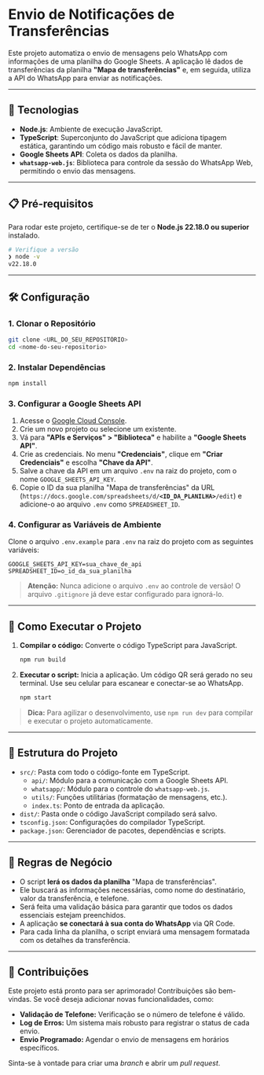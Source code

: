 # Envio de Notificações de Transferências

Este projeto automatiza o envio de mensagens pelo WhatsApp com informações de uma planilha do Google Sheets. A aplicação lê dados de transferências da planilha **"Mapa de transferências"** e, em seguida, utiliza a API do WhatsApp para enviar as notificações.

-----

## 🚀 Tecnologias

  * **Node.js**: Ambiente de execução JavaScript.
  * **TypeScript**: Superconjunto do JavaScript que adiciona tipagem estática, garantindo um código mais robusto e fácil de manter.
  * **Google Sheets API**: Coleta os dados da planilha.
  * **`whatsapp-web.js`**: Biblioteca para controle da sessão do WhatsApp Web, permitindo o envio das mensagens.

-----

## 📋 Pré-requisitos

Para rodar este projeto, certifique-se de ter o __Node.js 22.18.0 ou superior__ instalado.

```bash
# Verifique a versão
❯ node -v
v22.18.0

```

-----

## 🛠️ Configuração

### 1\. Clonar o Repositório

```bash
git clone <URL_DO_SEU_REPOSITÓRIO>
cd <nome-do-seu-repositorio>
```

### 2\. Instalar Dependências

```bash
npm install
```

### 3\. Configurar a Google Sheets API

1.  Acesse o [Google Cloud Console](https://console.cloud.google.com/).
2.  Crie um novo projeto ou selecione um existente.
3.  Vá para **"APIs e Serviços" \> "Biblioteca"** e habilite a **"Google Sheets API"**.
4.  Crie as credenciais. No menu **"Credenciais"**, clique em **"Criar Credenciais"** e escolha **"Chave da API"**.
5.  Salve a chave da API em um arquivo `.env` na raiz do projeto, com o nome `GOOGLE_SHEETS_API_KEY`.
6.  Copie o ID da sua planilha "Mapa de transferências" da URL (`https://docs.google.com/spreadsheets/d/`**`<ID_DA_PLANILHA>`**`/edit`) e adicione-o ao arquivo `.env` como `SPREADSHEET_ID`.

### 4\. Configurar as Variáveis de Ambiente

Clone o arquivo `.env.example` para `.env` na raiz do projeto com as seguintes variáveis:

```env
GOOGLE_SHEETS_API_KEY=sua_chave_de_api
SPREADSHEET_ID=o_id_da_sua_planilha
```

> **Atenção:** Nunca adicione o arquivo `.env` ao controle de versão\! O arquivo `.gitignore` já deve estar configurado para ignorá-lo.

-----

## 🚀 Como Executar o Projeto

1.  **Compilar o código:**
    Converte o código TypeScript para JavaScript.

    ```bash
    npm run build
    ```

2.  **Executar o script:**
    Inicia a aplicação. Um código QR será gerado no seu terminal. Use seu celular para escanear e conectar-se ao WhatsApp.

    ```bash
    npm start
    ```

> **Dica:** Para agilizar o desenvolvimento, use `npm run dev` para compilar e executar o projeto automaticamente.

-----

## 📝 Estrutura do Projeto

  * `src/`: Pasta com todo o código-fonte em TypeScript.
      * `api/`: Módulo para a comunicação com a Google Sheets API.
      * `whatsapp/`: Módulo para o controle do `whatsapp-web.js`.
      * `utils/`: Funções utilitárias (formatação de mensagens, etc.).
      * `index.ts`: Ponto de entrada da aplicação.
  * `dist/`: Pasta onde o código JavaScript compilado será salvo.
  * `tsconfig.json`: Configurações do compilador TypeScript.
  * `package.json`: Gerenciador de pacotes, dependências e scripts.

-----

## 🤖 Regras de Negócio

  * O script **lerá os dados da planilha** "Mapa de transferências".
  * Ele buscará as informações necessárias, como nome do destinatário, valor da transferência, e telefone.
  * Será feita uma validação básica para garantir que todos os dados essenciais estejam preenchidos.
  * A aplicação **se conectará à sua conta do WhatsApp** via QR Code.
  * Para cada linha da planilha, o script enviará uma mensagem formatada com os detalhes da transferência.

-----

## 🤝 Contribuições

Este projeto está pronto para ser aprimorado\! Contribuições são bem-vindas. Se você deseja adicionar novas funcionalidades, como:

  * **Validação de Telefone:** Verificação se o número de telefone é válido.
  * **Log de Erros:** Um sistema mais robusto para registrar o status de cada envio.
  * **Envio Programado:** Agendar o envio de mensagens em horários específicos.

Sinta-se à vontade para criar uma *branch* e abrir um *pull request*.